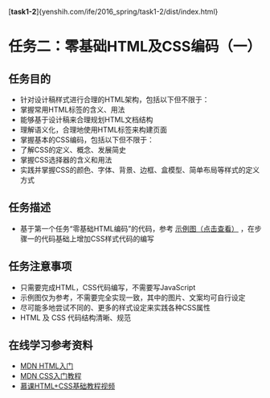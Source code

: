 
[**task1-2**]{yenshih.com/ife/2016_spring/task1-2/dist/index.html}

# 任务二：零基础HTML及CSS编码（一）

## 任务目的

 - 针对设计稿样式进行合理的HTML架构，包括以下但不限于：
 - 掌握常用HTML标签的含义、用法
 - 能够基于设计稿来合理规划HTML文档结构
 - 理解语义化，合理地使用HTML标签来构建页面
 - 掌握基本的CSS编码，包括以下但不限于：
 - 了解CSS的定义、概念、发展简史
 - 掌握CSS选择器的含义和用法
 - 实践并掌握CSS的颜色、字体、背景、边框、盒模型、简单布局等样式的定义方式

## 任务描述

 - 基于第一个任务“零基础HTML编码”的代码，参考 [示例图（点击查看）](http://7xrp04.com1.z0.glb.clouddn.com/task_1_2_1.jpg) ，在步骤一的代码基础上增加CSS样式代码的编写

## 任务注意事项

 - 只需要完成HTML，CSS代码编写，不需要写JavaScript
 - 示例图仅为参考，不需要完全实现一致，其中的图片、文案均可自行设定
 - 尽可能多地尝试不同的、更多的样式设定来实践各种CSS属性
 - HTML 及 CSS 代码结构清晰、规范

## 在线学习参考资料

 - [MDN HTML入门](https://developer.mozilla.org/zh-CN/docs/Web/Guide/HTML/Introduction)
 - [MDN CSS入门教程](https://developer.mozilla.org/zh-CN/docs/Web/Guide/CSS/Getting_started)
 - [慕课HTML+CSS基础教程视频](http://www.imooc.com/learn/9)
